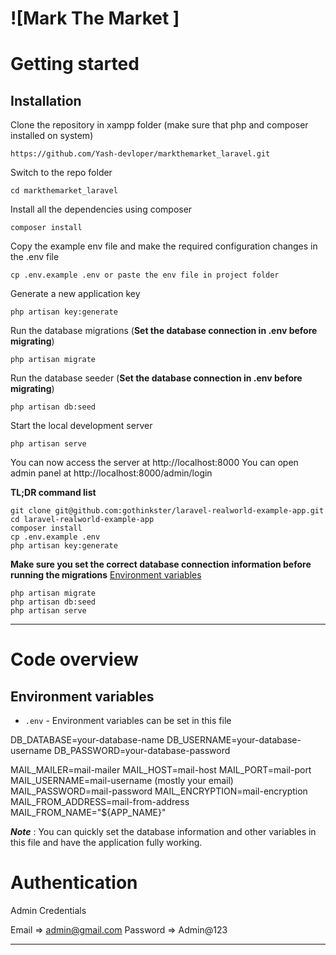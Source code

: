 # ![Mark The Market ]

# Getting started

## Installation

Clone the repository in xampp folder (make sure that php and composer installed on system) 

    https://github.com/Yash-devloper/markthemarket_laravel.git

Switch to the repo folder

    cd markthemarket_laravel

Install all the dependencies using composer

    composer install

Copy the example env file and make the required configuration changes in the .env file

    cp .env.example .env or paste the env file in project folder

Generate a new application key

    php artisan key:generate

Run the database migrations (**Set the database connection in .env before migrating**)

    php artisan migrate

Run the database seeder (**Set the database connection in .env before migrating**)

    php artisan db:seed

Start the local development server

    php artisan serve

You can now access the server at http://localhost:8000
You can open admin panel at http://localhost:8000/admin/login

**TL;DR command list**

    git clone git@github.com:gothinkster/laravel-realworld-example-app.git
    cd laravel-realworld-example-app
    composer install
    cp .env.example .env
    php artisan key:generate
    
**Make sure you set the correct database connection information before running the migrations** [Environment variables](#environment-variables)

    php artisan migrate
    php artisan db:seed
    php artisan serve

----------

# Code overview

## Environment variables

- `.env` - Environment variables can be set in this file

DB_DATABASE=your-database-name
DB_USERNAME=your-database-username
DB_PASSWORD=your-database-password

MAIL_MAILER=mail-mailer
MAIL_HOST=mail-host
MAIL_PORT=mail-port
MAIL_USERNAME=mail-username (mostly your email)
MAIL_PASSWORD=mail-password
MAIL_ENCRYPTION=mail-encryption
MAIL_FROM_ADDRESS=mail-from-address
MAIL_FROM_NAME="${APP_NAME}"


***Note*** : You can quickly set the database information and other variables in this file and have the application fully working.

 
# Authentication
 
 Admin Credentials

 Email => admin@gmail.com
 Password => Admin@123

----------